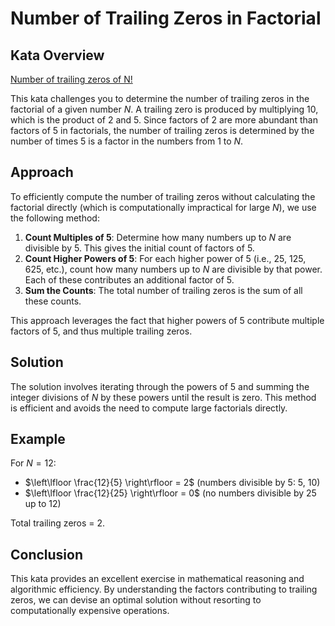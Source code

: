 # Number of Trailing Zeros in Factorial

## Kata Overview

[Number of trailing zeros of N!](https://www.codewars.com/kata/52f787eb172a8b4ae1000a34)

This kata challenges you to determine the number of trailing zeros in the factorial of a given number $N$. A trailing zero is produced by multiplying 10, which is the product of 2 and 5. Since factors of 2 are more abundant than factors of 5 in factorials, the number of trailing zeros is determined by the number of times 5 is a factor in the numbers from 1 to $N$.

## Approach

To efficiently compute the number of trailing zeros without calculating the factorial directly (which is computationally impractical for large $N$), we use the following method:

1. **Count Multiples of 5**: Determine how many numbers up to $N$ are divisible by 5. This gives the initial count of factors of 5.
2. **Count Higher Powers of 5**: For each higher power of 5 (i.e., 25, 125, 625, etc.), count how many numbers up to $N$ are divisible by that power. Each of these contributes an additional factor of 5.
3. **Sum the Counts**: The total number of trailing zeros is the sum of all these counts.

This approach leverages the fact that higher powers of 5 contribute multiple factors of 5, and thus multiple trailing zeros.

## Solution

The solution involves iterating through the powers of 5 and summing the integer divisions of $N$ by these powers until the result is zero. This method is efficient and avoids the need to compute large factorials directly.

## Example

For $N = 12$:

* $\left\lfloor \frac{12}{5} \right\rfloor = 2$ (numbers divisible by 5: 5, 10)
* $\left\lfloor \frac{12}{25} \right\rfloor = 0$ (no numbers divisible by 25 up to 12)

Total trailing zeros = 2.

## Conclusion

This kata provides an excellent exercise in mathematical reasoning and algorithmic efficiency. By understanding the factors contributing to trailing zeros, we can devise an optimal solution without resorting to computationally expensive operations.

